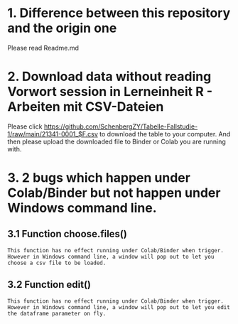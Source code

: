 # 1. Difference between this repository and the origin one
  Please read Readme.md

# 2. Download data without reading Vorwort session in **Lerneinheit R - Arbeiten mit CSV-Dateien**
  Please click https://github.com/SchenbergZY/Tabelle-Fallstudie-1/raw/main/21341-0001_$F.csv to download the table to your computer. And then please upload the downloaded file to Binder or Colab you are running with.

# 3. 2 bugs which happen under Colab/Binder but not happen under Windows command line.
## 3.1 Function choose.files()
    This function has no effect running under Colab/Binder when trigger. However in Windows command line, a window will pop out to let you choose a csv file to be loaded.

## 3.2 Function edit()
    This function has no effect running under Colab/Binder when trigger. However in Windows command line, a window will pop out to let you edit the dataframe parameter on fly.
